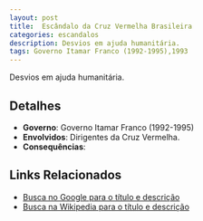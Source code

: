 ```yaml
---
layout: post
title:  Escândalo da Cruz Vermelha Brasileira
categories: escandalos
description: Desvios em ajuda humanitária.
tags: Governo Itamar Franco (1992-1995),1993
---
```


Desvios em ajuda humanitária.

## Detalhes
- **Governo**: Governo Itamar Franco (1992-1995)
- **Envolvidos**: Dirigentes da Cruz Vermelha.
- **Consequências**: 

## Links Relacionados
- [Busca no Google para o título e descrição](https://www.google.com/search?q=Esc%C3%A2ndalo%20da%20Cruz%20Vermelha%20Brasileira%20Desvios%20em%20ajuda%20humanit%C3%A1ria.%20Governo%20Itamar%20Franco%20%281992-1995%29)
- [Busca na Wikipedia para o título e descrição](https://en.wikipedia.org/w/index.php?search=Esc%C3%A2ndalo%20da%20Cruz%20Vermelha%20Brasileira%20Desvios%20em%20ajuda%20humanit%C3%A1ria.%20Governo%20Itamar%20Franco%20%281992-1995%29)
